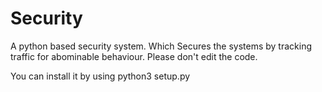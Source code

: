# Security

A python based security system. Which Secures the systems by tracking traffic for abominable behaviour.
Please don't edit the code.

You can install it by using python3 setup.py
